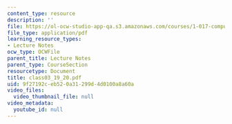 ```yaml
---
content_type: resource
description: ''
file: https://ol-ocw-studio-app-qa.s3.amazonaws.com/courses/1-017-computing-and-data-analysis-for-environmental-applications-fall-2003/9f27192ceb520a31299d4d0100a8a60a_class03_19_20.pdf
file_type: application/pdf
learning_resource_types:
- Lecture Notes
ocw_type: OCWFile
parent_title: Lecture Notes
parent_type: CourseSection
resourcetype: Document
title: class03_19_20.pdf
uid: 9f27192c-eb52-0a31-299d-4d0100a8a60a
video_files:
  video_thumbnail_file: null
video_metadata:
  youtube_id: null
---
```

